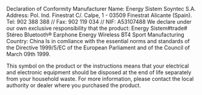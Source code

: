 Declaration of Conformity
Manufacturer Name: Energy Sistem Soyntec S.A.
Address: Pol. Ind. Finestrat C/. Calpe, 1 - 03509 Finestrat Alicante (Spain).
Tel: 902 388 388 // Fax: 902 119 034 // NIF: A53107488
We declare under our own exclusive responsibility that the product:
Energy Sistem#trade# Stéreo Bluetooth® Earphone Energy Wireless BT4 Sport
Manufacturing Country: China
Is in comliance with the essential norms and standards of the Directive 1999/5/EC of the European Parliament and of the Council of March 09th 1999.
	
 
This symbol on the product or the instructions means that your electrical and electronic equipment should be disposed at the end of life separately from your household waste. For more information, please contact the local authority or dealer where you purchased the product.

